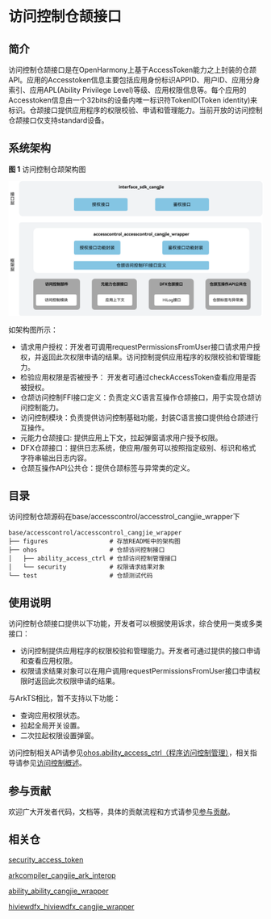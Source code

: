 # 访问控制仓颉接口

## 简介

访问控制仓颉接口是在OpenHarmony上基于AccessToken能力之上封装的仓颉API。应用的Accesstoken信息主要包括应用身份标识APPID、用户ID、应用分身索引、应用APL(Ability Privilege Level)等级、应用权限信息等。每个应用的Accesstoken信息由一个32bits的设备内唯一标识符TokenID(Token identity)来标识。仓颉接口提供应用程序的权限校验、申请和管理能力。当前开放的访问控制仓颉接口仅支持standard设备。

## 系统架构

**图 1** 访问控制仓颉架构图

![访问控制仓颉架构图](figures/accesscontrol_cangjie_wrapper_architecture.png)

如架构图所示：

- 请求用户授权：开发者可调用requestPermissionsFromUser接口请求用户授权，并返回此次权限申请的结果。访问控制提供应用程序的权限校验和管理能力。
- 检验应用权限是否被授予： 开发者可通过checkAccessToken查看应用是否被授权。
- 仓颉访问控制FFI接口定义：负责定义C语言互操作仓颉接口，用于实现仓颉访问控制能力。
- 访问控制模块：负责提供访问控制基础功能，封装C语言接口提供给仓颉进行互操作。
- 元能力仓颉接口: 提供应用上下文，拉起弹窗请求用户授予权限。
- DFX仓颉接口：提供日志系统，使应用/服务可以按照指定级别、标识和格式字符串输出日志内容。
- 仓颉互操作API公共仓：提供仓颉标签与异常类的定义。

## 目录

访问控制仓颉源码在base/accesscontrol/accesstrol_cangjie_wrapper下

```
base/accesscontrol/accesscontrol_cangjie_wrapper
├── figures                 # 存放README中的架构图
├── ohos                    # 仓颉访问控制接口
│   ├── ability_access_ctrl # 仓颉访问控制管理接口
│   └── security            # 权限请求结果对象
└── test                    # 仓颉测试代码
```


## 使用说明

访问控制仓颉接口提供以下功能，开发者可以根据使用诉求，综合使用一类或多类接口：

  - 访问控制提供应用程序的权限校验和管理能力。开发者可通过提供的接口申请和查看应用权限。
  - 权限请求结果对象可以在用户调用requestPermissionsFromUser接口申请权限时返回此次权限申请的结果。


与ArkTS相比，暂不支持以下功能：

  - 查询应用权限状态。
  - 拉起全局开关设置。
  - 二次拉起权限设置弹窗。


访问控制相关API请参见[ohos.ability_access_ctrl（程序访问控制管理）](https://gitcode.com/openharmony-sig/arkcompiler_cangjie_ark_interop/blob/master/doc/API_Reference/source_zh_cn/apis/AbilityKit/cj-apis-ability_access_ctrl.md)，相关指导请参见[访问控制概述](https://gitcode.com/openharmony-sig/arkcompiler_cangjie_ark_interop/blob/master/doc/Dev_Guide/source_zh_cn/security/AccessToken/cj-access-token-overview.md)。

## 参与贡献

欢迎广大开发者代码，文档等，具体的贡献流程和方式请参见[参与贡献](https://gitcode.com/openharmony/docs/blob/master/zh-cn/contribute/%E5%8F%82%E4%B8%8E%E8%B4%A1%E7%8C%AE.md)。

## 相关仓

[security_access_token](https://gitcode.com/openharmony/security_access_token)

[arkcompiler_cangjie_ark_interop](https://gitcode.com/openharmony-sig/arkcompiler_cangjie_ark_interop)

[ability_ability_cangjie_wrapper](https://gitcode.com/openharmony-sig/ability_ability_cangjie_wrapper)

[hiviewdfx_hiviewdfx_cangjie_wrapper](https://gitcode.com/openharmony-sig/hiviewdfx_hiviewdfx_cangjie_wrapper)

